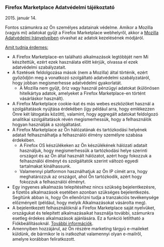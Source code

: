### Firefox Marketplace Adatvédelmi tájékoztató
2015\. január 14\.

Fontos számunkra az Ön személyes adatainak védelme. Amikor a Mozilla (vagyis mi) adatokat gyűjt a Firefox Marketplace webhelyről, akkor a [Mozilla Adatvédelmi Irányelveiben](https://www.mozilla.org/privacy/policies/firefox-os/#top) olvashat az adatok kezelésének módjáról.

<u> Amit tudnia érdemes: </u>

- A Firefox Marketplace-en található alkalmazások legtöbbjét nem Mi készítettük, ezért ezek használata előtt kérjük, olvassa el ezek adatvédelmi szabályzatait.
- A fizetések feldolgozása mások (nem a Mozilla) által történik, ezért győződjön meg a vonatkozó szolgáltató adatvédelmi szabályzatáról, hogy jobban megismerhesse adatvédelmi gyakorlatát.
  - A Mozilla nem gyűjt, őriz vagy használ pénzügyi adatokat (különösen hitelkártya adatok, amelyeket a Firefox Marketplace-en történt vásárláskor használt).
- A Firefox Marketplace cookie-kat és más webes eszközöket használ a szolgáltatások nyújtása érdekében (így például arra, hogy emlékezzen Önre két látogatás között), valamint, hogy aggregált adatokat feldolgozó analitikai szolgáltatások révén megismerhessük, hogy a felhasználók hogyan használják a szolgáltatást.
- A Firefox Marketplace az Ön hálózatának és tartózkodási helyének adatait felhasználhatja a felhasználói élmény személyre szabása érdekében.
  - A Firefox OS készülékeken az Ön készülékének hálózati adatait használjuk, hogy megismerhessük a tartózkodási helye szerinti országot és az Ön által használt hálózatot, azért hogy fokozzuk a felhasználói élményt és szolgáltatók szerint változó egyedi tartalmakat kínálhassunk.
  - Valamennyi platformon használhatjuk az Ön IP címét arra, hogy meghatározzuk az országot, ahol Ön tartózkodik, azért hogy fokozzuk a felhasználói élményt.
- Egy ingyenes alkalmazás telepítéséhez nincs szükség bejelentkezésre, a fizetős alkalmazások esetében azonban szükséges bejelentkezés. Segítünk abban is, hogy Ön ellenőrizni tudja a tranzakciós tevékenysége előzményeit (például, hogy melyik Alkalmazásokat vásárolta meg).
- A bejelentkezett felhasználóknál a Firefox Marketplace saját nyelvüket, országukat és telepített alkalmazásaikat használja további, számunkra esetleg érdekes alkalmazások ajánlására. Ez a funkció letiltható a Fiókbeállításoknál. [További információk](https://support.mozilla.org/en-US/kb/recommendations-marketplace).
- Amennyiben hozzájárul, az Ön részére marketing tárgyú e-maileket küldünk, de bármikor le is iratkozhat valamennyi olyan e-mailről, amelyre korábban feliratkozott.
